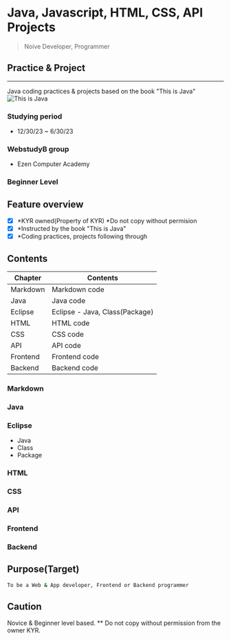 # Java, Javascript, HTML, CSS, API Projects 

> Noive Developer, Programmer

## Practice & Project
---
Java coding practices & projects based on the book "This is Java"
![This is Java](https://www.hanbit.co.kr/data/books/B4861113361_l.jpg)

### Studying period
- 12/30/23 ~ 6/30/23

### WebstudyB group 
- Ezen Computer Academy

### Beginner Level

## Feature overview

*   [x] *KYR owned(Property of KYR) *Do not copy without permision
*   [x] *Instructed by the book "This is Java" 
*   [x] *Coding practices, projects following through

## Contents
| Chapter | Contents |
|---|---|
| Markdown | Markdown code
| Java | Java code |
| Eclipse | Eclipse - Java, Class(Package)
| HTML | HTML code |
| CSS | CSS code |
| API | API code |
| Frontend | Frontend code |
| Backend | Backend code |

### Markdown

### Java

### Eclipse
  + Java
  + Class
  + Package

### HTML

### CSS

### API 

### Frontend

### Backend

## Purpose(Target) 
```bash
To be a Web & App developer, Frontend or Backend programmer
```

## Caution
Novice & Beginner level based. ** Do not copy without permission from the owner KYR.
